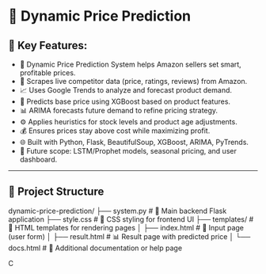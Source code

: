 # 🔧 Dynamic Price Prediction

## 📌 Key Features:

- 🧠 Dynamic Price Prediction System helps Amazon sellers set smart, profitable prices.  
- 🛒 Scrapes live competitor data (price, ratings, reviews) from Amazon.  
- 📈 Uses Google Trends to analyze and forecast product demand.  
- 🤖 Predicts base price using XGBoost based on product features.  
- 📊 ARIMA forecasts future demand to refine pricing strategy.  
- ⚙️ Applies heuristics for stock levels and product age adjustments.  
- 💰 Ensures prices stay above cost while maximizing profit.  
- 🌐 Built with Python, Flask, BeautifulSoup, XGBoost, ARIMA, PyTrends.  
- 🚀 Future scope: LSTM/Prophet models, seasonal pricing, and user dashboard.  

---

## 📁 Project Structure

dynamic-price-prediction/
├── system.py # 🧠 Main backend Flask application
├── style.css # 🎨 CSS styling for frontend UI
├── templates/ # 📄 HTML templates for rendering pages
│ ├── index.html # 🔧 Input page (user form)
│ ├── result.html # 📊 Result page with predicted price
│ └── docs.html # 📝 Additional documentation or help page

C

